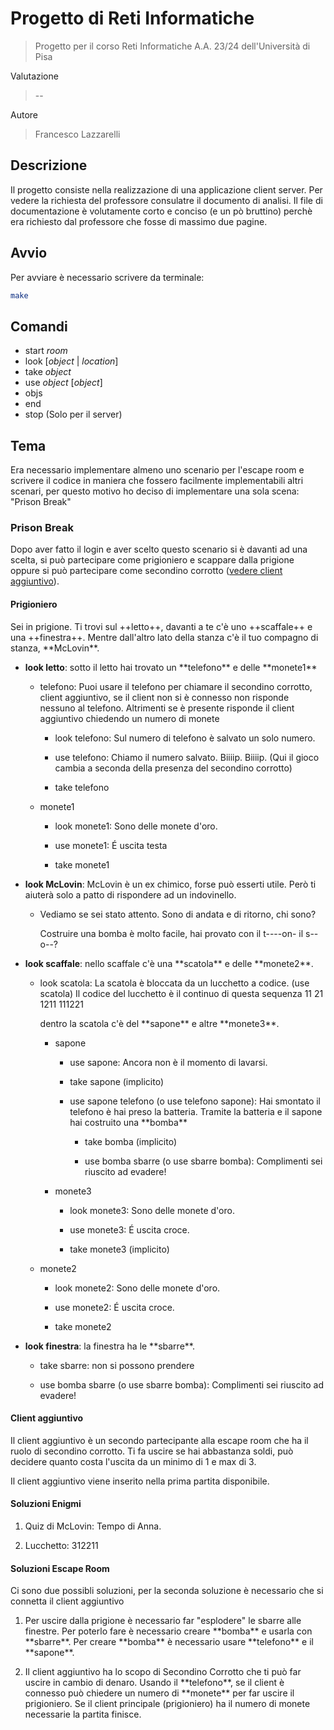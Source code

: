# Progetto di Reti Informatiche

> Progetto per il corso Reti Informatiche A.A. 23/24 dell'Università di Pisa

Valutazione

> --

Autore

> Francesco Lazzarelli

## Descrizione

Il progetto consiste nella realizzazione di una applicazione client server. Per vedere la richiesta del professore consulatre il documento di analisi.
Il file di documentazione è volutamente corto e conciso (e un pò bruttino) perchè era richiesto dal professore che fosse di massimo due pagine.

## Avvio

Per avviare è necessario scrivere da terminale:

```bash
make 
```

## Comandi

* start *room*
* look [*object* | *location*]
* take *object*
* use *object* [*object*] 
* objs 
* end
* stop (Solo per il server)

## Tema

Era necessario implementare almeno uno scenario per l'escape room e scrivere il codice in maniera che fossero facilmente implementabili altri scenari, per questo motivo ho deciso di implementare una sola scena: "Prison Break"

### Prison Break

Dopo aver fatto il login e aver scelto questo scenario si è davanti ad una scelta, si può partecipare come prigioniero e scappare dalla prigione oppure si può partecipare come secondino corrotto ([vedere client aggiuntivo](#client-aggiuntivo)).

#### Prigioniero

Sei in prigione. Ti trovi sul \+\+letto\+\+, davanti a te c'è uno \+\+scaffale\+\+ e una \+\+finestra\+\+. Mentre dall'altro lato della stanza c'è il tuo compagno di stanza, \*\*McLovin\*\*. 

* **look letto**: sotto il letto hai trovato un \*\*telefono\*\* e delle \*\*monete1\*\*

    * telefono: Puoi usare il telefono per chiamare il secondino corrotto, client aggiuntivo, se il client non si è connesso non risponde nessuno al telefono. Altrimenti se è presente risponde il client aggiuntivo chiedendo un numero di monete
        
        * look telefono: Sul numero di telefono è salvato un solo numero.

        * use telefono: Chiamo il numero salvato. Biiiip. Biiiip. (Qui il gioco cambia a seconda della presenza del secondino corrotto)

        * take telefono                        

    * monete1

        * look monete1: Sono delle monete d'oro.

        * use monete1: É uscita testa

        * take monete1   

* **look McLovin**: McLovin è un ex chimico, forse può esserti utile. Però ti aiuterà solo a patto di rispondere ad un indovinello.

    * Vediamo se sei stato attento. Sono di andata e di ritorno, chi sono? 

        Costruire una bomba è molto facile, hai provato con il t----on- il s--o--?

* **look scaffale**: nello scaffale c'è una \*\*scatola\*\* e delle \*\*monete2\*\*.

    * look scatola: La scatola è bloccata da un lucchetto a codice. (use scatola) Il codice del lucchetto è il continuo di questa sequenza
        11
        21
        1211
        111221

        dentro la scatola c'è del \*\*sapone\*\* e altre \*\*monete3\*\*.

        * sapone

            * use sapone: Ancora non è il momento di lavarsi.

            * take sapone (implicito)

            * use sapone telefono (o use telefono sapone): Hai smontato il telefono è hai preso la batteria. Tramite la batteria e il sapone hai costruito una \*\*bomba\*\*

                * take bomba (implicito)

                * use bomba sbarre (o use sbarre bomba): Complimenti sei riuscito ad evadere!

        * monete3

            * look monete3: Sono delle monete d'oro.

            * use monete3: É uscita croce.

            * take monete3 (implicito)

    * monete2

        * look monete2: Sono delle monete d'oro.

        * use monete2: É uscita croce.

        * take monete2

* **look finestra**: la finestra ha le \*\*sbarre\*\*.

    * take sbarre: non si possono prendere

    * use bomba sbarre (o use sbarre bomba): Complimenti sei riuscito ad evadere!

#### Client aggiuntivo

Il client aggiuntivo è un secondo partecipante alla escape room che ha il ruolo di secondino corrotto. Ti fa uscire se hai abbastanza soldi, può decidere quanto costa l'uscita da un minimo di 1 e max di 3.

Il client aggiuntivo viene inserito nella prima partita disponibile.

#### Soluzioni Enigmi

1. Quiz di McLovin: Tempo di Anna.

2. Lucchetto: 312211

#### Soluzioni Escape Room

Ci sono due possibli soluzioni, per la seconda soluzione è necessario che si connetta il client aggiuntivo

1. Per uscire dalla prigione è necessario far "esplodere" le sbarre alle finestre. Per poterlo fare è necessario creare \*\*bomba\*\* e usarla con \*\*sbarre\*\*.
Per creare \*\*bomba\*\* è necessario usare \*\*telefono\*\* e il \*\*sapone\*\*.

2. Il client aggiuntivo ha lo scopo di Secondino Corrotto che ti può far uscire in cambio di denaro. Usando il \*\*telefono\*\*, se il client è connesso può chiedere un numero di \*\*monete\*\* per far uscire il prigioniero. Se il client principale (prigioniero) ha il numero di monete necessarie la partita finisce.
